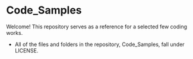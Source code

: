 # Code_Samples
Welcome! This repository serves as a reference for a selected few coding works.
 * All of the files and folders in the repository, Code_Samples, fall under LICENSE.
